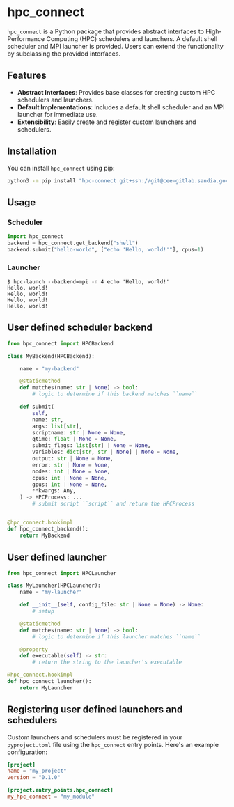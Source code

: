 # hpc_connect

`hpc_connect` is a Python package that provides abstract interfaces to High-Performance Computing (HPC) schedulers and launchers. A default shell scheduler and MPI launcher is provided. Users can extend the functionality by subclassing the provided interfaces.

## Features

- **Abstract Interfaces**: Provides base classes for creating custom HPC schedulers and launchers.
- **Default Implementations**: Includes a default shell scheduler and an MPI launcher for immediate use.
- **Extensibility**: Easily create and register custom launchers and schedulers.

## Installation

You can install `hpc_connect` using pip:

```bash
python3 -m pip install "hpc-connect git+ssh://git@cee-gitlab.sandia.gov/ascic-test-infra/hpc-connect"
```

## Usage

### Scheduler

```python
import hpc_connect
backend = hpc_connect.get_backend("shell")
backend.submit("hello-world", ["echo 'Hello, world!'"], cpus=1)
```

### Launcher

```console
$ hpc-launch --backend=mpi -n 4 echo 'Hello, world!'
Hello, world!
Hello, world!
Hello, world!
Hello, world!
```

## User defined scheduler backend

```python
from hpc_connect import HPCBackend

class MyBackend(HPCBackend):

    name = "my-backend"

    @staticmethod
    def matches(name: str | None) -> bool:
        # logic to determine if this backend matches ``name``

    def submit(
        self,
        name: str,
        args: list[str],
        scriptname: str | None = None,
        qtime: float | None = None,
        submit_flags: list[str] | None = None,
        variables: dict[str, str | None] | None = None,
        output: str | None = None,
        error: str | None = None,
        nodes: int | None = None,
        cpus: int | None = None,
        gpus: int | None = None,
        **kwargs: Any,
    ) -> HPCProcess: ...
        # submit script ``script`` and return the HPCProcess


@hpc_connect.hookimpl
def hpc_connect_backend():
    return MyBackend
```

## User defined launcher

```python
from hpc_connect import HPCLauncher

class MyLauncher(HPCLauncher):
    name = "my-launcher"

    def __init__(self, config_file: str | None = None) -> None:
        # setup

    @staticmethod
    def matches(name: str | None) -> bool:
        # logic to determine if this launcher matches ``name``

    @property
    def executable(self) -> str:
        # return the string to the launcher's executable

@hpc_connect.hookimpl
def hpc_connect_launcher():
    return MyLauncher
```

## Registering user defined launchers and schedulers

Custom launchers and schedulers must be registered in your `pyproject.toml` file using the `hpc_connect` entry points. Here's an example configuration:

```toml
[project]
name = "my_project"
version = "0.1.0"

[project.entry_points.hpc_connect]
my_hpc_connect = "my_module"
```
